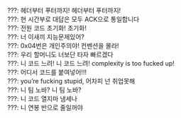 ???: 헤더부터 푸터까지! 헤더부터 푸터까지!  
???: 현 시간부로 대답은 모두 ACK으로 통일합니다  
???: 전원 코드 초기화! 초기화!  
???: 너 이새끼 지능문제있어?  
???: 0x04번은 개인주의야! 컨벤션을 몰라!  
???: 우리 할머니도 너보단 타자 빠르겠다  
???: 니 코드 느려! 니 코드 느려! complexity is too fucked up!  
???: 어디서 코드를 붙여넣어!!!  
???: you’re fucking stupid, 어차피 넌 취업못해  
???: 니 팀 노바? 니 팀 노바?  
???: 니 코드 열지마 냄세나  
???: 니 연봉 반으로 줄일꺼야